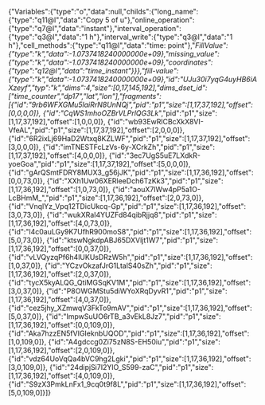 {"Variables":{"type":"o","data":null,"childs":{"long_name":{"type":"q11@l","data":"Copy 5 of u"},"online_operation":{"type":"q7@l","data":"instant"},"interval_operation":{"type":"q3@l","data":"1 h"},"interval_write":{"type":"q3@l","data":"1 h"},"cell_methods":{"type":"q11@l","data":"time: point"},"_FillValue":{"type":"k","data":-1.0737418240000000e+09},"missing_value":{"type":"k","data":-1.0737418240000000e+09},"coordinates":{"type":"q12@l","data":"time_instant"}}},"fill-value":{"type":"k","data":-1.0737418240000000e+09},"id":"UJu30i7yqG4uyHB6iAXzeyf","typ":"k","dims":4,"size":[0,17,145,192],"dims_dset_id":["time_counter","dp17","lat","lon"],"fragments":[{"id":"9rb6WFXGMu5laiRrN8UnNQj","pid":"p1","size":[1,17,37,192],"offset":[0,0,0,0]},
{"id":"CqWS1mhoOZBrVLPrlQG3Lk_","pid":"p1","size":[1,17,37,192],"offset":[1,0,0,0]},
{"id":"wb93EwRlCBcXkX8VI-VfeAL","pid":"p1","size":[1,17,37,192],"offset":[2,0,0,0]},
{"id":"6R2ixLj69HaD2Wtxq8KZLWF","pid":"p1","size":[1,17,37,192],"offset":[3,0,0,0]},
{"id":"imTNESTFcLzVs-6y-XCrkZh","pid":"p1","size":[1,17,37,192],"offset":[4,0,0,0]},
{"id":"3ec7UgS5uE7LXdkR-yoeGoa","pid":"p1","size":[1,17,37,192],"offset":[5,0,0,0]},
{"id":"gArQSmtFDRY8MUX3_g56jJK","pid":"p1","size":[1,17,36,192],"offset":[0,0,73,0]},
{"id":"XXh1Uw06XERleeDch6TzKk3","pid":"p1","size":[1,17,36,192],"offset":[1,0,73,0]},
{"id":"aouX7lWw4pP5a1O-LcBHmM_","pid":"p1","size":[1,17,36,192],"offset":[2,0,73,0]},
{"id":"VnqlYz_Vpq12TDicUkcq-Gp","pid":"p1","size":[1,17,36,192],"offset":[3,0,73,0]},
{"id":"wukXRaI4YUZFd84qibRjjq8","pid":"p1","size":[1,17,36,192],"offset":[4,0,73,0]},
{"id":"l4c0auLGy9K7UfhR900moS8","pid":"p1","size":[1,17,36,192],"offset":[5,0,73,0]},
{"id":"ktswNgkdpABJ65DXVljt1W7","pid":"p1","size":[1,17,36,192],"offset":[0,0,37,0]},
{"id":"vLVQyzqPf6h4lUKUsDRzW5h","pid":"p1","size":[1,17,36,192],"offset":[1,0,37,0]},
{"id":"YCzvOkzafJrG1LtalS40sZh","pid":"p1","size":[1,17,36,192],"offset":[2,0,37,0]},
{"id":"tycX5kyALQG_QtiMGSqKV1M","pid":"p1","size":[1,17,36,192],"offset":[3,0,37,0]},
{"id":"P8OWGMStu5diWYoXRqDyvR1","pid":"p1","size":[1,17,36,192],"offset":[4,0,37,0]},
{"id":"cez5jhy_XZmwqV3FkTo9mAV","pid":"p1","size":[1,17,36,192],"offset":[5,0,37,0]},
{"id":"ImpwSuUO6rTB_a3vEkL8Jz7","pid":"p1","size":[1,17,36,192],"offset":[0,0,109,0]},
{"id":"Aka7hzzEN5fVIGIeknbUQOD","pid":"p1","size":[1,17,36,192],"offset":[1,0,109,0]},
{"id":"A4gdccg0Zi75zN8S-EH50iu","pid":"p1","size":[1,17,36,192],"offset":[2,0,109,0]},
{"id":"vdz64UoVqQa4bVC9hg2Lgki","pid":"p1","size":[1,17,36,192],"offset":[3,0,109,0]},
{"id":"24dipjSi7I2YlO_S599-zaC","pid":"p1","size":[1,17,36,192],"offset":[4,0,109,0]},
{"id":"S9zX3PmkLnFx1_9cq0t9f8L","pid":"p1","size":[1,17,36,192],"offset":[5,0,109,0]}]}